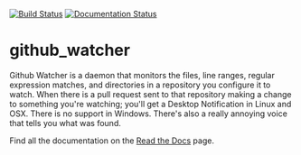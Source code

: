 [![Build Status](https://travis-ci.org/akellehe/github-watcher.svg?branch=master)](https://travis-ci.org/akellehe/github-watcher) [![Documentation Status](https://readthedocs.org/projects/github-watcher/badge/?version=latest)](https://github-watcher.readthedocs.io/en/latest/)

github_watcher
==============

Github Watcher is a daemon that monitors the files, line ranges, regular expression matches, and directories in a repository you configure it to watch. When there is a pull request sent to that repository making a change to something you're watching; you'll get a Desktop Notification in Linux and OSX. There is no support in Windows. There's also a really annoying voice that tells you what was found.

Find all the documentation on the [Read the Docs](https://github-watcher.readthedocs.io/en/latest/) page.

